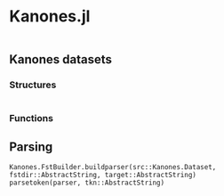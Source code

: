 # Kanones.jl

```@contents
```


## Kanones datasets

### Structures
```@docs

```

### Functions


## Parsing

```@docs
Kanones.FstBuilder.buildparser(src::Kanones.Dataset, fstdir::AbstractString, target::AbstractString)
parsetoken(parser, tkn::AbstractString)
```